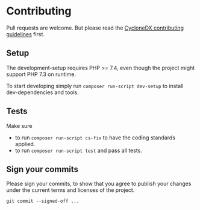 # Contributing

Pull requests are welcome.
But please read the
[CycloneDX contributing guidelines](https://github.com/CycloneDX/.github/blob/master/CONTRIBUTING.md)
first.

## Setup

The development-setup requires PHP >= 7.4,
even though the project might support PHP 7.3 on runtime.

To start developing simply run `composer run-script dev-setup` to install dev-dependencies and tools.

## Tests

Make sure

* to run `composer run-script cs-fix` to have the coding standards applied.
* to run `composer run-script test` and pass all tests.

## Sign your commits

Please sign your commits, 
to show that you agree to publish your changes under the current terms and licenses of the project.

```shell
git commit --signed-off ...
```

